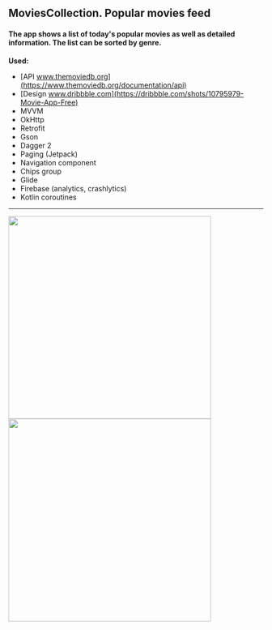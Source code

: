 ## MoviesCollection. Popular movies feed
#### The app shows a list of today's popular movies as well as detailed information. The list can be sorted by genre.
**Used:**
*	[API www.themoviedb.org](https://www.themoviedb.org/documentation/api)
*	[Design www.dribbble.com](https://dribbble.com/shots/10795979-Movie-App-Free)
*	MVVM
* OkHttp
*	Retrofit
*	Gson
*	Dagger 2
*	Paging (Jetpack)
*	Navigation component
*	Chips group
*	Glide
*	Firebase (analytics, crashlytics)
*	Kotlin coroutines
____
<img src="main_screen.gif" width="400"> <img src="detais_screen.gif" width="400"> 
